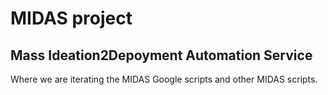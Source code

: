 # MIDAS project

## Mass Ideation2Depoyment Automation Service

Where we are iterating the MIDAS Google scripts and other MIDAS scripts. 
